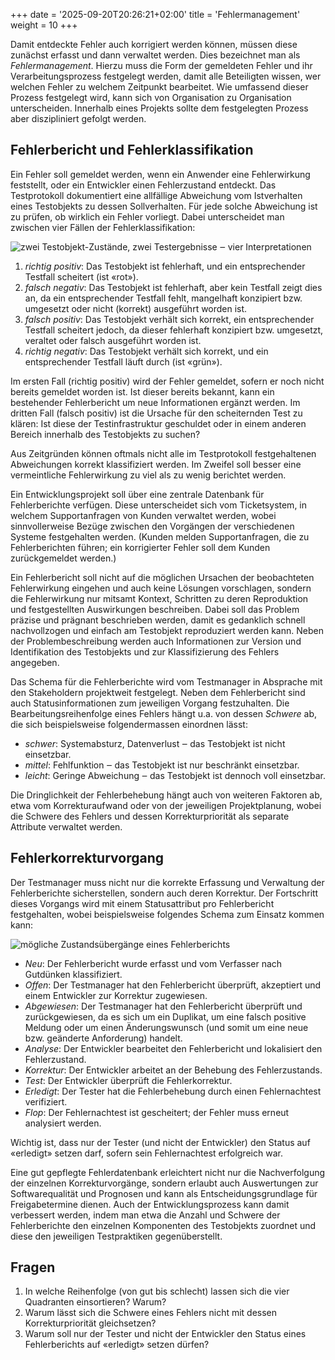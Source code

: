 +++
date = '2025-09-20T20:26:21+02:00'
title = 'Fehlermanagement'
weight = 10
+++

Damit entdeckte Fehler auch korrigiert werden können, müssen diese zunächst erfasst und dann verwaltet werden. Dies bezeichnet man als _Fehlermanagement_. Hierzu muss die Form der gemeldeten Fehler und ihr Verarbeitungsprozess festgelegt werden, damit alle Beteiligten wissen, wer welchen Fehler zu welchem Zeitpunkt bearbeitet. Wie umfassend dieser Prozess festgelegt wird, kann sich von Organisation zu Organisation unterscheiden. Innerhalb eines Projekts sollte dem festgelegten Prozess aber diszipliniert gefolgt werden.

## Fehlerbericht und Fehlerklassifikation

Ein Fehler soll gemeldet werden, wenn ein Anwender eine Fehlerwirkung feststellt, oder ein Entwickler einen Fehlerzustand entdeckt. Das Testprotokoll dokumentiert eine allfällige Abweichung vom Istverhalten eines Testobjekts zu dessen Sollverhalten. Für jede solche Abweichung ist zu prüfen, ob wirklich ein Fehler vorliegt. Dabei unterscheidet man zwischen vier Fällen der Fehlerklassifikation:

![zwei Testobjekt-Zustände, zwei Testergebnisse ‒ vier Interpretationen](/img/testergebnis.svg)

1. _richtig positiv_: Das Testobjekt ist fehlerhaft, und ein entsprechender Testfall scheitert (ist «rot»).
2. _falsch negativ_: Das Testobjekt ist fehlerhaft, aber kein Testfall zeigt dies an, da ein entsprechender Testfall fehlt, mangelhaft konzipiert bzw. umgesetzt oder nicht (korrekt) ausgeführt worden ist.
3. _falsch positiv_: Das Testobjekt verhält sich korrekt, ein entsprechender Testfall scheitert jedoch, da dieser fehlerhaft konzipiert bzw. umgesetzt, veraltet oder falsch ausgeführt worden ist.
4. _richtig negativ_: Das Testobjekt verhält sich korrekt, und ein entsprechender Testfall läuft durch (ist «grün»).

Im ersten Fall (richtig positiv) wird der Fehler gemeldet, sofern er noch nicht bereits gemeldet worden ist. Ist dieser bereits bekannt, kann ein bestehender Fehlerbericht um neue Informationen ergänzt werden. Im dritten Fall (falsch positiv) ist die Ursache für den scheiternden Test zu klären: Ist diese der Testinfrastruktur geschuldet oder in einem anderen Bereich innerhalb des Testobjekts zu suchen?

Aus Zeitgründen können oftmals nicht alle im Testprotokoll festgehaltenen Abweichungen korrekt klassifiziert werden. Im Zweifel soll besser eine vermeintliche Fehlerwirkung zu viel als zu wenig berichtet werden.

Ein Entwicklungsprojekt soll über eine zentrale Datenbank für Fehlerberichte verfügen. Diese unterscheidet sich vom Ticketsystem, in welchem Supportanfragen von Kunden verwaltet werden, wobei sinnvollerweise Bezüge zwischen den Vorgängen der verschiedenen Systeme festgehalten werden. (Kunden melden Supportanfragen, die zu Fehlerberichten führen; ein korrigierter Fehler soll dem Kunden zurückgemeldet werden.)

Ein Fehlerbericht soll nicht auf die möglichen Ursachen der beobachteten Fehlerwirkung eingehen und auch keine Lösungen vorschlagen, sondern die Fehlerwirkung nur mitsamt Kontext, Schritten zu deren Reproduktion und festgestellten Auswirkungen beschreiben. Dabei soll das Problem präzise und prägnant beschrieben werden, damit es gedanklich schnell nachvollzogen und einfach am Testobjekt reproduziert werden kann. Neben der Problembeschreibung werden auch Informationen zur Version und Identifikation des Testobjekts und zur Klassifizierung des Fehlers angegeben.

Das Schema für die Fehlerberichte wird vom Testmanager in Absprache mit den Stakeholdern projektweit festgelegt. Neben dem Fehlerbericht sind auch Statusinformationen zum jeweiligen Vorgang festzuhalten. Die Bearbeitungsreihenfolge eines Fehlers hängt u.a. von dessen _Schwere_ ab, die sich beispielsweise folgendermassen einordnen lässt:

- _schwer_: Systemabsturz, Datenverlust ‒ das Testobjekt ist nicht einsetzbar.
- _mittel_: Fehlfunktion ‒ das Testobjekt ist nur beschränkt einsetzbar.
- _leicht_: Geringe Abweichung ‒ das Testobjekt ist dennoch voll einsetzbar.

Die Dringlichkeit der Fehlerbehebung hängt auch von weiteren Faktoren ab, etwa vom Korrekturaufwand oder von der jeweiligen Projektplanung, wobei die Schwere des Fehlers und dessen Korrekturpriorität als separate Attribute verwaltet werden.

## Fehlerkorrekturvorgang

Der Testmanager muss nicht nur die korrekte Erfassung und Verwaltung der Fehlerberichte sicherstellen, sondern auch deren Korrektur. Der Fortschritt dieses Vorgangs wird mit einem Statusattribut pro Fehlerbericht festgehalten, wobei beispielsweise folgendes Schema zum Einsatz kommen kann:

![mögliche Zustandsübergänge eines Fehlerberichts](/img/fehlermanagement.svg)

- _Neu_: Der Fehlerbericht wurde erfasst und vom Verfasser nach Gutdünken klassifiziert.
- _Offen_: Der Testmanager hat den Fehlerbericht überprüft, akzeptiert und einem Entwickler zur Korrektur zugewiesen.
- _Abgewiesen_: Der Testmanager hat den Fehlerbericht überprüft und zurückgewiesen, da es sich um ein Duplikat, um eine falsch positive Meldung oder um einen Änderungswunsch (und somit um eine neue bzw. geänderte Anforderung) handelt.
- _Analyse_: Der Entwickler bearbeitet den Fehlerbericht und lokalisiert den Fehlerzustand.
- _Korrektur_: Der Entwickler arbeitet an der Behebung des Fehlerzustands.
- _Test_: Der Entwickler überprüft die Fehlerkorrektur.
- _Erledigt_: Der Tester hat die Fehlerbehebung durch einen Fehlernachtest verifiziert.
- _Flop_: Der Fehlernachtest ist gescheitert; der Fehler muss erneut analysiert werden.

Wichtig ist, dass nur der Tester (und nicht der Entwickler) den Status auf «erledigt» setzen darf, sofern sein Fehlernachtest erfolgreich war.

Eine gut gepflegte Fehlerdatenbank erleichtert nicht nur die Nachverfolgung der einzelnen Korrekturvorgänge, sondern erlaubt auch Auswertungen zur Softwarequalität und Prognosen und kann als Entscheidungsgrundlage für Freigabetermine dienen. Auch der Entwicklungsprozess kann damit verbessert werden, indem man etwa die Anzahl und Schwere der Fehlerberichte den einzelnen Komponenten des Testobjekts zuordnet und diese den jeweiligen Testpraktiken gegenüberstellt.

## Fragen

1. In welche Reihenfolge (von gut bis schlecht) lassen sich die vier Quadranten einsortieren? Warum?
2. Warum lässt sich die Schwere eines Fehlers nicht mit dessen Korrekturpriorität gleichsetzen?
3. Warum soll nur der Tester und nicht der Entwickler den Status eines Fehlerberichts auf «erledigt» setzen dürfen?
